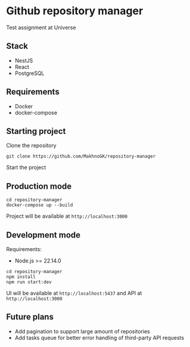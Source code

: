 # Github repository manager

Test assignment at Universe

## Stack

- NestJS
- React
- PostgreSQL

## Requirements

- Docker
- docker-compose

## Starting project

Clone the repository

`git clone https://github.com/MakhnoGK/repository-manager`

Start the project

## Production mode

```shell
cd repository-manager
docker-compose up --build
```

Project will be available at `http://localhost:3000`

## Development mode

Requirements:
- Node.js >= 22.14.0

```shell
cd repository-manager
npm install
npm run start:dev
```

UI will be available at `http://localhost:5437` and API at `http://localhost:3000`

## Future plans

- Add pagination to support large amount of repositories
- Add tasks queue for better error handling of third-party API requests

